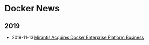 
# Docker News

## 2019
- 2019-11-13 [Mirantis Acquires Docker Enterprise Platform Business](https://www.mirantis.com/blog/mirantis-acquires-docker-enterprise-platform-business/)

